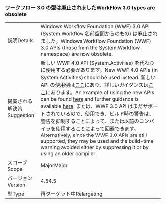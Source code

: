 ### <a name="workflow-30-types-are-obsolete"></a><span data-ttu-id="19654-101">ワークフロー 3.0 の型は廃止されました</span><span class="sxs-lookup"><span data-stu-id="19654-101">WorkFlow 3.0 types are obsolete</span></span>

|   |   |
|---|---|
|<span data-ttu-id="19654-102">説明</span><span class="sxs-lookup"><span data-stu-id="19654-102">Details</span></span>|<span data-ttu-id="19654-103">Windows Workflow Foundation (WWF) 3.0 API (System.Workflow 名前空間からのもの) は廃止されました。</span><span class="sxs-lookup"><span data-stu-id="19654-103">Windows Workflow Foundation (WWF) 3.0 APIs (those from the System.Workflow namespace) are now obsolete.</span></span>|
|<span data-ttu-id="19654-104">提案される解決策</span><span class="sxs-lookup"><span data-stu-id="19654-104">Suggestion</span></span>|<span data-ttu-id="19654-105">新しい WWF 4.0 API (System.Activities) を代わりに使用する必要があります。</span><span class="sxs-lookup"><span data-stu-id="19654-105">New WWF 4.0 APIs (in System.Activities) should be used instead.</span></span> <span data-ttu-id="19654-106">新しい API の使用例は[ここ](~/docs/framework/windows-workflow-foundation/how-to-update-the-definition-of-a-running-workflow-instance.md)にあり、詳しいガイダンスは[ここ](http://blogs.msdn.com/b/workflowteam/archive/2012/02/08/deprecatingwf3.aspx)にあります。</span><span class="sxs-lookup"><span data-stu-id="19654-106">An example of using the new APIs can be found [here](~/docs/framework/windows-workflow-foundation/how-to-update-the-definition-of-a-running-workflow-instance.md) and further guidance is available [here](http://blogs.msdn.com/b/workflowteam/archive/2012/02/08/deprecatingwf3.aspx).</span></span> <span data-ttu-id="19654-107">または、WWF 3.0 API はまだサポートされているので、使用でき、ビルド時の警告は、警告を抑制することによって、または以前のコンパイラを使用することによって回避できます。</span><span class="sxs-lookup"><span data-stu-id="19654-107">Alternatively, since the WWF 3.0 APIs are still supported, they may be used and the build-time warning avoided either by suppressing it or by using an older compiler.</span></span>|
|<span data-ttu-id="19654-108">スコープ</span><span class="sxs-lookup"><span data-stu-id="19654-108">Scope</span></span>|<span data-ttu-id="19654-109">Major</span><span class="sxs-lookup"><span data-stu-id="19654-109">Major</span></span>|
|<span data-ttu-id="19654-110">バージョン</span><span class="sxs-lookup"><span data-stu-id="19654-110">Version</span></span>|<span data-ttu-id="19654-111">4.5</span><span class="sxs-lookup"><span data-stu-id="19654-111">4.5</span></span>|
|<span data-ttu-id="19654-112">型</span><span class="sxs-lookup"><span data-stu-id="19654-112">Type</span></span>|<span data-ttu-id="19654-113">再ターゲット中</span><span class="sxs-lookup"><span data-stu-id="19654-113">Retargeting</span></span>|

